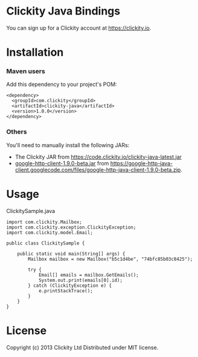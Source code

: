 # Clickity Java Bindings

You can sign up for a Clickity account at https://clickity.io.

Installation
============

### Maven users

Add this dependency to your project's POM:

    <dependency>
      <groupId>com.clickity</groupId>
      <artifactId>clickity-java</artifactId>
      <version>1.0.0</version>
    </dependency>

### Others

You'll need to manually install the following JARs:

* The Clickity JAR from https://code.clickity.io/clickity-java-latest.jar
* [google-http-client-1.9.0-beta.jar](https://code.google.com/p/google-http-java-client/) from <https://google-http-java-client.googlecode.com/files/google-http-java-client-1.9.0-beta.zip>.

Usage
=====

ClickitySample.java

    import com.clickity.Mailbox;
    import com.clickity.exception.ClickityException;
    import com.clickity.model.Email;

    public class ClickitySample {

        public static void main(String[] args) {
            Mailbox mailbox = new Mailbox("b5c1d4be", "74bfc85b03c8425");
			
            try {
                Email[] emails = mailbox.GetEmails();
				System.out.print(emails[0].id);
            } catch (ClickityException e) {
                e.printStackTrace();
            }
        }
    }
    
License
=======

Copyright (c) 2013 Clickity Ltd
Distributed under MIT license.